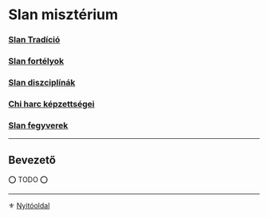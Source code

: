 # Slan misztérium

### [Slan Tradíció](053_02_slan_tradicio.md)

### [Slan fortélyok](046_slan_fortelyok.md)

### [Slan diszciplínák](121_slan_diszciplinak.md)

### [Chi harc képzettségei](122_chi_harc.md)

### [Slan fegyverek](123_slan_fegyverek.md)

---
## Bevezető

⭕ TODO ⭕

---

⚜️ [Nyitóoldal](start.md#12-slan-miszt%C3%A9rium)
